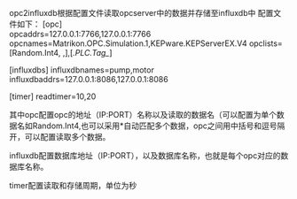 opc2influxdb根据配置文件读取opcserver中的数据并存储至influxdb中
配置文件如下：
[opc]  
opcaddrs=127.0.0.1:7766,127.0.0.1:7766
opcnames=Matrikon.OPC.Simulation.1,KEPware.KEPServerEX.V4
opclists=[Random.Int4,  ,],[*.PLC.Tag_*]

[influxdbs] 
influxdbnames=pump,motor
influxdbaddrs=127.0.0.1:8086,127.0.0.1:8086


[timer] 
readtimer=10,20


其中opc配置opc的地址（IP:PORT）名称以及读取的数据名（可以配置为单个数据名如Random.Int4,也可以采用*自动匹配多个数据，opc之间用中括号和逗号隔开，可以配置读取多个数据。

influxdb配置数据库地址（IP:PORT），以及数据库名称，也就是每个opc对应的数据库名称。

timer配置读取和存储周期，单位为秒